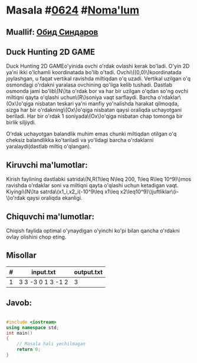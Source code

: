 
<h1>Masala #<a href="https://robocontest.uz/tasks/0624">0624</a> #<a href="https://robocontest.uz/tasks?category=1">Noma'lum</a></h1>
<h2> Muallif: <a href="https://robocontest.uz/profile/thecr4sh">Обид Синдаров</a></h2>
<h2>Duck Hunting 2D GAME</h2>
<p>Duck Hunting 2D GAMEo'yinida ovchi o'rdak ovlashi kerak bo'ladi. O'yin 2D ya'ni ikki o'lchamli koordinatada bo'lib o'tadi.
Ovchi\((0,0)\)koordinatada joylashgan, u faqat vertikal ravishda miltiqdan o'q uzadi. Vertikal uzilgan o'q osmondagi o'rdakni yaralasa ovchining qo'liga kelib tushadi. Dastlab osmonda jami bo'lib\(N\)ta o'rdak bor va har bir uzilgan o'qdan so'ng ovchi miltiqni qayta o'qlashi uchun\(R\)soniya vaqt sarflaydi. Barcha o'rdaklar\(Ox\)o'qiga nisbatan teskari ya'ni manfiy yo'nalishda harakat qilmoqda, sizga har bir o'rdakning\(Ox\)o'qiga nisbatan qaysi oraliqda uchayotgani beriladi. Har bir o'rdak 1 soniyada\(Ox\)o'qiga nisbatan chap tomonga bir birlik siljiydi.

O'rdak uchayotgan balandlik muhim emas chunki miltiqdan otilgan o'q cheksiz balandlikka ko'tariladi va yo'lidagi barcha o'rdaklarni yaralaydi(dastlab miltiq o'qlangan).</p>
<h2>Kiruvchi ma'lumotlar:</h2>
<p>Kirish faylining dastlabki satrida\(N,R(1\leq N\leq 200, 1\leq R\leq 10^9)\)mos ravishda o'rdaklar soni va miltiqni qayta o'qlashi uchun ketadigan vaqt. Kiyingi\(N\)ta satrda\(x1_i,x2_i(-10^9\leq x1\leq x2\leq10^9)\)juftliklar\(i-\)o'rdak qaysi oraliqda ekanligi.</p>
<h2>Chiquvchi ma'lumotlar:</h2>
<p>Chiqish faylida optimal o'ynaydigan o'yinchi ko'pi bilan qancha o'rdakni ovlay olishini chop eting.</p>
<h2>Misollar</h2>
<table>
    <thead>
        <tr>
            <th>#</th>
            <th>input.txt</th>
            <th>output.txt</th>
        </tr>
    </thead>
    <tbody>
            <tr>
                <td>1</td>
                <td>3 3
-3 0
1 3
-1 2</td>
                <td>3</td>
            </tr>
    </tbody>
    </table>
    
<h2>Javob:</h2>

######
```cpp
#include <iostream>
using namespace std;
int main()
{
    // Masala hali yechilmagan
    return 0;
}
```
